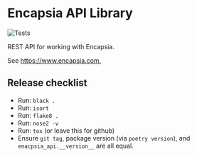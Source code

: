 # Encapsia API Library

![Tests](https://github.com/tcorbettclark/encapsia-api/workflows/Tests/badge.svg)

REST API for working with Encapsia.

See <https://www.encapsia.com.>

## Release checklist

* Run: `black .`
* Run: `isort`
* Run: `flake8 .`
* Run: `nose2 -v`
* Run: `tox` (or leave this for github)
* Ensure `git tag`, package version (via `poetry version`), and `enacpsia_api.__version__` are all equal.
